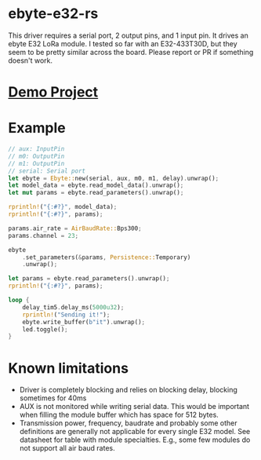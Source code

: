 # ebyte-e32-rs

This driver requires a serial port, 2 output pins, and 1 input pin. It drives an ebyte E32 LoRa module.
I tested so far with an E32-433T30D, but they seem to be pretty similar across the board. Please report or PR if something doesn't work.

# [Demo Project](https://github.com/barafael/ebyte-e32-demo)

# Example

```rust
// aux: InputPin
// m0: OutputPin
// m1: OutputPin
// serial: Serial port
let ebyte = Ebyte::new(serial, aux, m0, m1, delay).unwrap();
let model_data = ebyte.read_model_data().unwrap();
let mut params = ebyte.read_parameters().unwrap();

rprintln!("{:#?}", model_data);
rprintln!("{:#?}", params);

params.air_rate = AirBaudRate::Bps300;
params.channel = 23;

ebyte
    .set_parameters(&params, Persistence::Temporary)
    .unwrap();

let params = ebyte.read_parameters().unwrap();
rprintln!("{:#?}", params);

loop {
    delay_tim5.delay_ms(5000u32);
    rprintln!("Sending it!");
    ebyte.write_buffer(b"it").unwrap();
    led.toggle();
}
```

# Known limitations
* Driver is completely blocking and relies on blocking delay, blocking sometimes for 40ms
* AUX is not monitored while writing serial data. This would be important when filling the module buffer which has space for 512 bytes.
* Transmission power, frequency, baudrate and probably some other definitions are generally not applicable for every single E32 model. See datasheet for table with module specialties. E.g., some few modules do not support all air baud rates.
